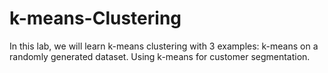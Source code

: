 # k-means-Clustering
In this lab, we will learn k-means clustering with 3 examples:  k-means on a randomly generated dataset. Using k-means for customer segmentation.

